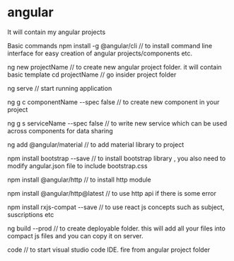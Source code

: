 # angular
It will contain my angular projects

Basic commands
npm install -g @angular/cli // to install command line interface for easy creation of angular projects/components etc. 

ng new projectName  // to create new angular project folder. it will contain basic template
cd projectName    // go insider project folder 

ng serve   // start running application 

ng g c componentName --spec false // to create new component in your project

ng g s serviceName --spec false // to write new service which can be used across components for data sharing 

ng add @angular/material  // to add material library to project 

npm install bootstrap --save // to install bootstrap library , you also need to modify angular.json file to include bootstrap.css

npm install @angular/http  // to install http module 

npm install @angular/http@latest  // to use http api if there is some error 

npm install rxjs-compat --save // to use react js concepts such as subject, suscriptions etc

ng build --prod  // to create deployable folder. this will add all your files into compact js files and you can copy it on server. 

code // to start visual studio code IDE. fire from angular project folder 
